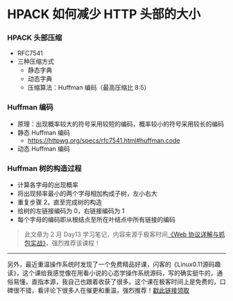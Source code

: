 # HPACK 如何减少 HTTP 头部的大小

### HPACK 头部压缩

* RFC7541
* 三种压缩方式
  - 静态字典
  - 动态字典
  - 压缩算法：Huffman 编码（最高压缩比 8:5）

### Huffman 编码

* 原理：出现概率较大的符号采用较短的编码，概率较小的符号采用较长的编码
* 静态 Huffman 编码
  - https://httpwg.org/specs/rfc7541.html#huffman.code
* 动态 Huffman 编码

### Huffman 树的构造过程

* 计算各字母的出现概率
* 将出现频率最小的两个字母相加构成子树，左小右大
* 重复步骤 2，直至完成树的构造
* 给树的左链接编码为 0，右链接编码为 1
* 每个字母的编码即从根结点至所在叶结点中所有链接的编码

> 此文章为 2 月 Day13 学习笔记，内容来源于极客时间[《Web 协议详解与抓包实战》](http://gk.link/a/11UWp)，强烈推荐该课程！

---

另外，最近重温操作系统时发现了一个免费精品好课，闪客的《Linux0.11源码趣读》，这个课给我感觉像在用看小说的心态学操作系统源码，写的确实挺牛的，通俗易懂，直指本源，我自己也跟着收获了很多。这个课在极客时间上是免费的，口碑很不错，看评论下很多人在催更和重温，强烈推荐！[戳此链接领取](https://time.geekbang.org/opencourse/intro/100310101?utm_source=linux_dk&utm_term=linux_dk)
